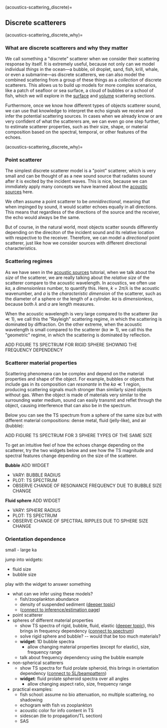 (acoustics-scattering_discrete)=
## Discrete scatterers



(acoustics-scattering_discrete_why)=
### What are discrete scatterers and why they matter

We call something a "discrete" scatterer when we consider their scattering response by itself. It is extremely useful, because not only can we model individual _things_ in the ocean—a bubble, oil droplet, sand, fish, krill, whale, or even a submarine—as discrete scatterers, we can also model the combined scattering from a group of these things as a _collection_ of discrete scatterers. This allows us to build up models for more complex scenarios, like a patch of seafloor or sea surface, a cloud of bubbles or a school of fish, which we will explore in the [surface](acoustics-scattering_surface) and [volume](acoustics-scattering_volume) scattering sections.

Furthermore, once we know how different types of objects scatterer sound, we can use that knowledge to interpret the echo signals we receive and infer the potential scattering sources. In cases when we already know or are very confident of what the scatterers are, we can even go one step further, to estimate scatterer properties, such as their size, shape, or material composition based on the spectral, temporal, or other features of the echoes.





(acoustics-scattering_discrete_why)=
### Point scatterer

The simplest discrete scatterer model is a "point" scatterer, which is very small and can be thought of as a new sound source that radiates sound after it is excited by the incident waves. This is nice, because we can immdiately apply many concepts we have learned about the [acoustic sources](acoustics-source) here.

We often assume a point scatterer to be _omnidirectional_, meaning that when impinged by sound, it would scatter echoes equally in all directions. This means that regardless of the directions of the source and the receiver, the echo would always be the same.

But of course, in the natural world, most objects scatter sounds differently depending on the direciton of the incident sound and its relative location with respective to the receiver. Therefore, we can model a _directional_ point scatterer, just like how we consider sources with different directional characteristics.





### Scattering regimes

As we have seen in the [acoustic sources](acoustics-source) tutorial, when we talk about the _size_ of the scatterer, we are really talking about the _relative size_ of the scatterer compare to the acoustic wavelength. In acoustics, we often use $ka$, a _dimensionless_ number, to quantify this. Here, $k=2\pi/\lambda$ is the acoustic wavenumber, and $a$ is the _characteristic dimension_ of the scatterer, such as the diameter of a sphere or the length of a cylinder. $ka$ is _dimensionless_, because both $\lambda$ and $a$ are length measures.

When the acoustic wavelength is very large compared to the scatterer ($ka\ll1$), we call this the "Rayleigh" scattering regime, in which the scattering is dominated by diffraction. On the other extreme, when the acoustic wavelength is small compared to the scatterer ($ka\gg1$), we call this the "geometric" regime, in which the scattering is dominated by reflection.

ADD FIGURE
TS SPECTRUM FOR RIGID SPHERE SHOWNIG THE FREQUENCY DEPENDENCY





### Scatterer material properties

Scattering phenomena can be complex and depend on the material properties and shape of the object. For example, bubbles or objects that include gas in its composition can _resonante_ in the $ka\ll1$ region, producing scattering signals much stronger than similarly sized objects without gas. When the object is made of materials very similar to the surrounding water medium, sound can easily transmit and reflet through the object, causing interference that can also be in the spectrum.

Below you can see the TS spectrum from a sphere of the same size but with different material compositions: dense metal, fluid (jelly-like), and air (bubble):


ADD FIGURE
TS SPECTRUM FOR 3 SPHERE TYPES OF THE SAME SIZE


To get an intuitive feel of how the echoes change depending on the scatterer, try the two widgets below and see how the TS magnitude and spectral features change depending on the size of the scatterer.

**Bubble**
ADD WIDGET
- VARY: BUBBLE RADIUS
- PLOT: TS SPECTRUM
- OBSERVE CHANGE OF RESONANCE FREQUENCY DUE TO BUBBLE SIZE CHANGE


**Fluid sphere**
ADD WIDGET
- VARY: SPHERE RADIUS
- PLOT: TS SPECTRUM
- OBSERVE CHANGE OF SPECTRAL RIPPLES DUE TO SPHERE SIZE CHANGE



<!-- Spheres are nice first examples when studying scattering problems, because the spherical shape is a good approximation of many discrete scatterers in the ocean, and the symmetrical geometry allows us to focus on many fundamental properties related to scatterer size and material properties, before considering the potential complication of the exact scatterer shape. -->





### Orientation dependence


small - large ka

jump into widgets:
- fluid size
- bubble size

play with the widget to answer something




- what can we infer using these models?
    - fish/zooplankton abundance
    - density of suspended sediment ([deeper topic]())
    - ([connect to inference/estimation page]())
- point scatterer
- spheres of different material properties
    - show TS spectra of rigid, bubble, fluid, elastic ([deeper topic]()), this brings in frequency dependency ([connect to spectrum]())
    - solve rigid sphere and bubble? -- would that be too much materials?
    - **widget**: 1D bubble spectra
        - allow changing material properties (except for elastic), size, frequency range
    - talk about frequency dependency using the bubble example
- non-spherical scatterers
    - show TS spectra for fluid prolate spheroid, this brings in orientation dependency ([connect to SL/beampattern]())
    - **widget**: fluid prolate spheroid spectra over all angles
        - allow changing aspect ratio, size, frequency range
- practical examples:
    - fish school: assume no bio attenuation, no multiple scattering, no shadowing
    - echogram with fish vs zooplankton
    - acoustic color for info content in TS
    - sidescan (tie to propagation/TL section)
    - SAS
